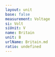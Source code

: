 ```yaml
---
layout: unit
base: false
measurement: Voltage
si: Volt
siUnit: V
name: Britain
unit: B
urlName: Britain.md
ratio: undefined
---
```

